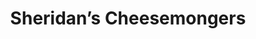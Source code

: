 ---
title: "Sheridan’s Cheesemongers"
url: /the-municipal-district-of-kells/sheridans-cheesemongers/
shop: Käse
---